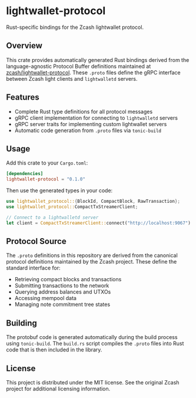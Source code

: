 # lightwallet-protocol

Rust-specific bindings for the Zcash lightwallet protocol.

## Overview

This crate provides automatically generated Rust bindings derived from the language-agnostic Protocol Buffer definitions maintained at [zcash/lightwallet-protocol](https://github.com/zcash/lightwallet-protocol). These `.proto` files define the gRPC interface between Zcash light clients and `lightwalletd` servers.

## Features

- Complete Rust type definitions for all protocol messages
- gRPC client implementation for connecting to `lightwalletd` servers
- gRPC server traits for implementing custom lightwallet servers
- Automatic code generation from `.proto` files via `tonic-build`

## Usage

Add this crate to your `Cargo.toml`:

```toml
[dependencies]
lightwallet-protocol = "0.1.0"
```

Then use the generated types in your code:

```rust
use lightwallet_protocol::{BlockId, CompactBlock, RawTransaction};
use lightwallet_protocol::CompactTxStreamerClient;

// Connect to a lightwalletd server
let client = CompactTxStreamerClient::connect("http://localhost:9067").await?;
```

## Protocol Source

The `.proto` definitions in this repository are derived from the canonical protocol definitions maintained by the Zcash project. These define the standard interface for:

- Retrieving compact blocks and transactions
- Submitting transactions to the network
- Querying address balances and UTXOs
- Accessing mempool data
- Managing note commitment tree states

## Building

The protobuf code is generated automatically during the build process using `tonic-build`. The `build.rs` script compiles the `.proto` files into Rust code that is then included in the library.

## License

This project is distributed under the MIT license. See the original Zcash project for additional licensing information.
